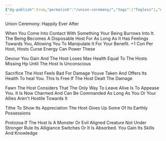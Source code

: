 ```yaml
---
{"dg-publish":true,"permalink":"/union-ceremony/","tags":["Tagless"],"noteIcon":""}
---
```


Union Ceremony: 
Happily Ever After

When You Come Into Contact With Something Your Being Burrows Into It. The Being Becomes A Disposable Host For As Long As It Has Feelings Towards You, Allowing You To Manipulate It For Your Benefit. +1 Con Per Host, Hosts Curse Energy Can Power These

Devour
You Gain And The Host Loses Max Health Equal To The Hosts Missing Hp Until The Host Is Unconscious 

Sacrifice
The Host Feels Bad For Damage Youve Taken And Offers Its Health To heal You. This Is Free If The Host Dealt The Damage 

Fawn
The Host Considers That The Only Way To Leave Alive Is To Appease You. It Is Now Charmed And Can Be Commanded As Long As You Or Your Allies Aren't Hostile Towards It

Tithe
To Show Its Appreciation The Host Gives Up Some Of Its Earthly Possessions

Protozoa
If The Host Is A Monster Or Evil Aligned Creature Not Under Stronger Rule Its Alligiance Switches Or It Is Absorbed. You Gain Its Skills And Knowledge
    
